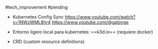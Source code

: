 #tech_improvement
#pending 

- Kubernetes Config Sync
https://www.youtube.com/watch?v=1NWzWML8hr4
https://www.youtube.com/@galonge

- Entorno ligero local para kubernetes: ==k3d.io== (requiere docker)
- CRD (custom resource definitions)




